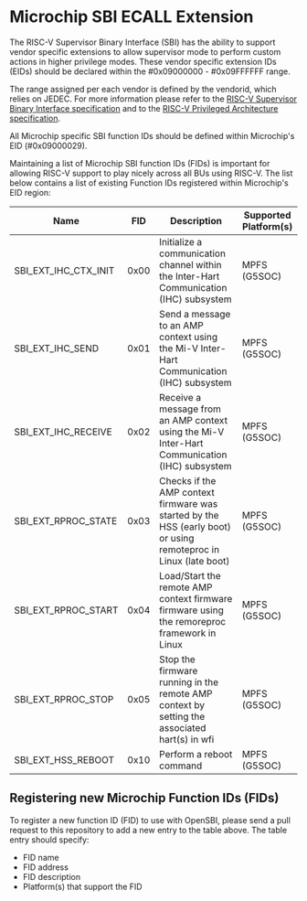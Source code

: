 # Microchip SBI ECALL Extension

The RISC-V Supervisor Binary Interface (SBI) has the ability to support vendor
specific extensions to allow supervisor mode to perform custom actions in
higher privilege modes. These vendor specific extension IDs (EIDs) should be
declared within the #0x09000000 - #0x09FFFFFF range.

The range assigned per each vendor is defined by the vendorid, which relies on
JEDEC. For more information please refer to the [RISC-V Supervisor Binary
Interface specification][1] and to the [RISC-V Privileged Architecture
specification][2].

All Microchip specific SBI function IDs should be defined within Microchip's
EID (#0x09000029).

Maintaining a list of Microchip SBI function IDs (FIDs) is important for
allowing RISC-V support to play nicely across all BUs using RISC-V. The list
below contains a list of existing Function IDs registered within Microchip's
EID region:

| Name                 | FID  | Description                                                  | Supported Platform(s) |
| -------------------- | ---- | ------------------------------------------------------------ | ----------------------|
| SBI_EXT_IHC_CTX_INIT | 0x00 | Initialize a communication channel within the Inter-Hart Communication (IHC) subsystem | MPFS (G5SOC)|
| SBI_EXT_IHC_SEND     | 0x01 | Send a message to an AMP context using the Mi-V Inter-Hart Communication (IHC) subsystem | MPFS (G5SOC) |
| SBI_EXT_IHC_RECEIVE  | 0x02 | Receive a message from an AMP context using the Mi-V Inter-Hart Communication (IHC) subsystem | MPFS (G5SOC) |
| SBI_EXT_RPROC_STATE  | 0x03 | Checks if the AMP context firmware was started by the HSS (early boot) or using remoteproc in Linux (late boot) | MPFS (G5SOC) |
| SBI_EXT_RPROC_START  | 0x04 | Load/Start the remote AMP context firmware firmware using the remoreproc framework in Linux| MPFS (G5SOC) |
| SBI_EXT_RPROC_STOP   | 0x05 | Stop the firmware running in the remote AMP context by setting the associated hart(s) in wfi| MPFS (G5SOC) |
| SBI_EXT_HSS_REBOOT   | 0x10 | Perform a reboot command                                     | MPFS (G5SOC) |

## Registering new Microchip Function IDs (FIDs)

To register a new function ID (FID) to use with OpenSBI, please send a pull
request to this repository to add a new entry to the table above. The table
entry should specify:

- FID name
- FID address
- FID description
- Platform(s) that support the FID

[1]: https://github.com/riscv-non-isa/riscv-sbi-doc/blob/master/riscv-sbi.adoc
[2]: https://github.com/riscv/riscv-isa-manual/releases/download/Priv-v1.12/riscv-privileged-20211203.pdf
